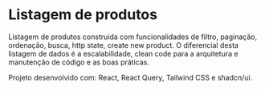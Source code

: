 # Listagem de produtos

Listagem de produtos construida com funcionalidades de filtro, paginação, ordenação, busca, http state, create new product.
O diferencial desta listagem de dados é a escalabilidade, clean code para a arquitetura e manutenção de código e as boas práticas.

Projeto desenvolvido com: React, React Query, Tailwind CSS e shadcn/ui.
